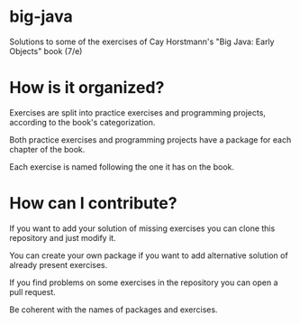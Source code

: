 # big-java
Solutions to some of the exercises of Cay Horstmann's "Big Java: Early Objects" book (7/e) 

# How is it organized?
Exercises are split into practice exercises and programming projects, according to the book's categorization. 

Both practice exercises and programming projects have a package for each chapter of the book.

Each exercise is named following the one it has on the book.

# How can I contribute?
If you want to add your solution of missing exercises you can clone this repository and just modify it. 

You can create your own package if you want to add alternative solution of already present exercises.

If you find problems on some exercises in the repository you can open a pull request. 

Be coherent with the names of packages and exercises.
